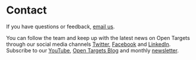 # Contact

If you have questions or feedback, [email us](mailto:support@targetvalidation.org). 

You can follow the team and keep up with the latest news on Open Targets through our social media channels [Twitter](https://twitter.com/targetvalidate/), [Facebook](https://www.facebook.com/OpenTargets/) and [LinkedIn](https://www.linkedin.com/company/centre-for-therapeutic-target-validation). Subscribe to our [YouTube](https://www.youtube.com/channel/UCLMrondxbT0DIGx5nGOSYOQ), [Open Targets Blog](https://blog.opentargets.org/#subscribe) and monthly [newsletter](http://eepurl.com/c-NsBb).

